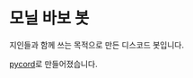 # 모닐 바보 봇

지인들과 함께 쓰는 목적으로 만든 디스코드 봇입니다.

[pycord](https://github.com/Pycord-Development/pycord)로 만들어졌습니다.
